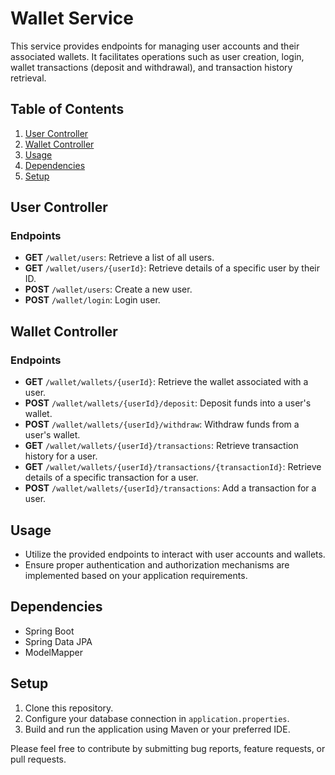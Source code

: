 # Wallet Service

This service provides endpoints for managing user accounts and their associated wallets. It facilitates operations such as user creation, login, wallet transactions (deposit and withdrawal), and transaction history retrieval.

## Table of Contents
1. [User Controller](#user-controller)
2. [Wallet Controller](#wallet-controller)
3. [Usage](#usage)
4. [Dependencies](#dependencies)
5. [Setup](#setup)

## User Controller

### Endpoints

- **GET** `/wallet/users`: Retrieve a list of all users.
- **GET** `/wallet/users/{userId}`: Retrieve details of a specific user by their ID.
- **POST** `/wallet/users`: Create a new user.
- **POST** `/wallet/login`: Login user.

## Wallet Controller

### Endpoints

- **GET** `/wallet/wallets/{userId}`: Retrieve the wallet associated with a user.
- **POST** `/wallet/wallets/{userId}/deposit`: Deposit funds into a user's wallet.
- **POST** `/wallet/wallets/{userId}/withdraw`: Withdraw funds from a user's wallet.
- **GET** `/wallet/wallets/{userId}/transactions`: Retrieve transaction history for a user.
- **GET** `/wallet/wallets/{userId}/transactions/{transactionId}`: Retrieve details of a specific transaction for a user.
- **POST** `/wallet/wallets/{userId}/transactions`: Add a transaction for a user.

## Usage

- Utilize the provided endpoints to interact with user accounts and wallets.
- Ensure proper authentication and authorization mechanisms are implemented based on your application requirements.

## Dependencies

- Spring Boot
- Spring Data JPA
- ModelMapper

## Setup

1. Clone this repository.
2. Configure your database connection in `application.properties`.
3. Build and run the application using Maven or your preferred IDE.

Please feel free to contribute by submitting bug reports, feature requests, or pull requests.
